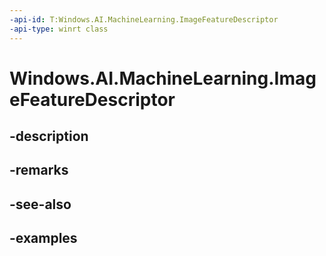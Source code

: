 ```yaml
---
-api-id: T:Windows.AI.MachineLearning.ImageFeatureDescriptor
-api-type: winrt class
---
```


<!-- Class syntax.
public class ImageFeatureDescriptor : ILearningModelFeatureDescriptor
-->

# Windows.AI.MachineLearning.ImageFeatureDescriptor

## -description

## -remarks

## -see-also

## -examples

